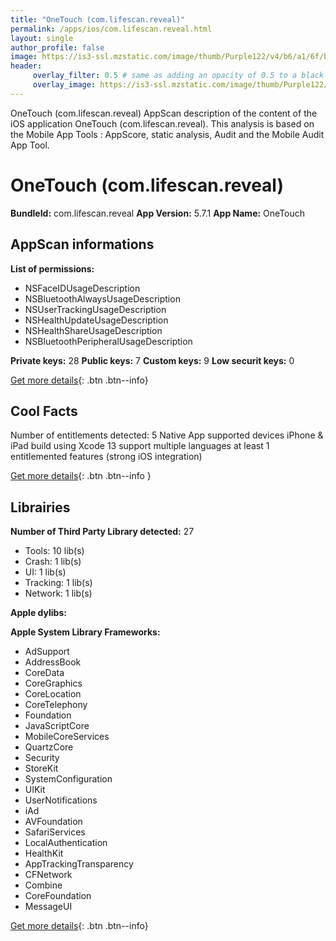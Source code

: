 ```yaml
---
title: "OneTouch (com.lifescan.reveal)"
permalink: /apps/ios/com.lifescan.reveal.html
layout: single
author_profile: false
image: https://is3-ssl.mzstatic.com/image/thumb/Purple122/v4/b6/a1/6f/b6a16f38-8f11-89e3-a6bb-8bb73be35cd8/AppIcon-1x_U007emarketing-0-6-0-85-220.png/512x512bb.jpg
header: 
     overlay_filter: 0.5 # same as adding an opacity of 0.5 to a black background
     overlay_image: https://is3-ssl.mzstatic.com/image/thumb/Purple122/v4/b6/a1/6f/b6a16f38-8f11-89e3-a6bb-8bb73be35cd8/AppIcon-1x_U007emarketing-0-6-0-85-220.png/512x512bb.jpg
---
```

OneTouch (com.lifescan.reveal) AppScan description of the content of the iOS application OneTouch (com.lifescan.reveal). This analysis is based on the Mobile App Tools : AppScore, static analysis, Audit and the Mobile Audit App Tool.

# OneTouch (com.lifescan.reveal)

**BundleId:** com.lifescan.reveal
**App Version:** 5.7.1
**App Name:** OneTouch


## AppScan informations 

**List of permissions:** 
- NSFaceIDUsageDescription
- NSBluetoothAlwaysUsageDescription
- NSUserTrackingUsageDescription
- NSHealthUpdateUsageDescription
- NSHealthShareUsageDescription
- NSBluetoothPeripheralUsageDescription
  
  
**Private keys:** 28
**Public keys:** 7
**Custom keys:** 9
**Low securit keys:** 0
  
[Get more details](/pricing.html){: .btn .btn--info}

## Cool Facts

Number of entitlements detected: 5
Native App
supported devices iPhone & iPad
build using Xcode 13
support multiple languages
at least 1 entitlemented features (strong iOS integration)
  
[Get more details](/pricing.html){: .btn .btn--info }

## Librairies 
**Number of Third Party Library detected:** 27
- Tools: 10 lib(s)
- Crash: 1 lib(s)
- UI: 1 lib(s)
- Tracking: 1 lib(s)
- Network: 1 lib(s)


**Apple dylibs:**


**Apple System Library Frameworks:**
- AdSupport
- AddressBook
- CoreData
- CoreGraphics
- CoreLocation
- CoreTelephony
- Foundation
- JavaScriptCore
- MobileCoreServices
- QuartzCore
- Security
- StoreKit
- SystemConfiguration
- UIKit
- UserNotifications
- iAd
- AVFoundation
- SafariServices
- LocalAuthentication
- HealthKit
- AppTrackingTransparency
- CFNetwork
- Combine
- CoreFoundation
- MessageUI


  
[Get more details](/pricing.html){: .btn .btn--info}


